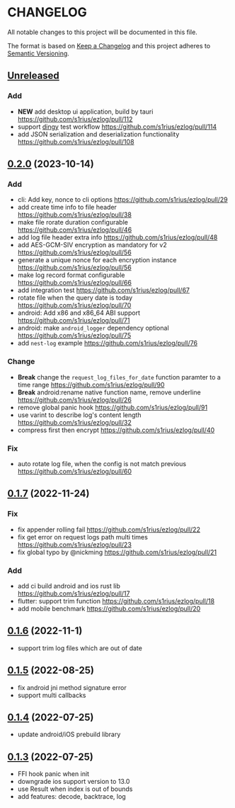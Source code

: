 # CHANGELOG

All notable changes to this project will be documented in this file.

The format is based on [Keep a Changelog](http://keepachangelog.com/en/1.0.0/)
and this project adheres to [Semantic Versioning](http://semver.org/spec/v2.0.0.html).

## [Unreleased] 

### Add
- **NEW** add desktop ui application, build by tauri https://github.com/s1rius/ezlog/pull/112
- support [dingy](https://github.com/sonos/dinghy) test workflow https://github.com/s1rius/ezlog/pull/114
- add JSON serialization and deserialization functionality https://github.com/s1rius/ezlog/pull/108


## [0.2.0] (2023-10-14)

### Add
- cli: Add key, nonce to cli options https://github.com/s1rius/ezlog/pull/29
- add create time info to file header https://github.com/s1rius/ezlog/pull/38
- make file rorate duration configurable https://github.com/s1rius/ezlog/pull/46
- add log file header extra info https://github.com/s1rius/ezlog/pull/48
- add AES-GCM-SIV encryption as mandatory for v2 https://github.com/s1rius/ezlog/pull/56
- generate a unique nonce for each encryption instance https://github.com/s1rius/ezlog/pull/56
- make log record format configurable https://github.com/s1rius/ezlog/pull/66
- add integration test https://github.com/s1rius/ezlog/pull/67
- rotate file when the query date is today https://github.com/s1rius/ezlog/pull/70
- android: Add x86 and x86_64 ABI support https://github.com/s1rius/ezlog/pull/71
- android: make `android_logger` dependency optional https://github.com/s1rius/ezlog/pull/75
- add `nest-log` example https://github.com/s1rius/ezlog/pull/76

### Change
- **Break** change the `request_log_files_for_date` function paramter to a time range https://github.com/s1rius/ezlog/pull/90
- **Break** android:rename native function name, remove underline https://github.com/s1rius/ezlog/pull/26
- remove global panic hook https://github.com/s1rius/ezlog/pull/91
- use varint to describe log's content length https://github.com/s1rius/ezlog/pull/32
- compress first then encrypt https://github.com/s1rius/ezlog/pull/40

### Fix
- auto rotate log file, when the config is not match previous https://github.com/s1rius/ezlog/pull/60

## [0.1.7] (2022-11-24)

### Fix
- fix appender rolling fail https://github.com/s1rius/ezlog/pull/22
- fix get error on request logs path multi times https://github.com/s1rius/ezlog/pull/23
- fix global typo by @nickming https://github.com/s1rius/ezlog/pull/21

### Add
- add ci build android and ios rust lib https://github.com/s1rius/ezlog/pull/17
- flutter: support trim function https://github.com/s1rius/ezlog/pull/18
- add mobile benchmark https://github.com/s1rius/ezlog/pull/20

## [0.1.6] (2022-11-1)
- support trim log files which are out of date 

## [0.1.5] (2022-08-25)

- fix android jni method signature error
- support multi callbacks

## [0.1.4] (2022-07-25)

- update android/iOS prebuild library

## [0.1.3] (2022-07-25)

- FFI hook panic when init
- downgrade ios support version to 13.0
- use Result when index is out of bounds
- add features: decode, backtrace, log

[Unreleased]: https://github.com/s1rius/ezlog/compare/0.2.0...HEAD
[0.2.0]: https://github.com/s1rius/ezlog/compare/0.1.7...0.2.0
[0.1.7]: https://github.com/s1rius/ezlog/compare/0.1.6...0.1.7
[0.1.6]: https://github.com/s1rius/ezlog/compare/0.1.5...0.1.6
[0.1.5]: https://github.com/s1rius/ezlog/compare/0.1.4...0.1.5
[0.1.4]: https://github.com/s1rius/ezlog/compare/0.1.3...0.1.4
[0.1.3]: https://github.com/s1rius/ezlog/compare/0.1.2...0.1.3
